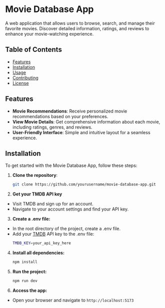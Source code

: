 # Movie Database App

A web application that allows users to browse, search, and manage their favorite movies. Discover detailed information, ratings, and reviews to enhance your movie-watching experience.

## Table of Contents

- [Features](#features)
- [Installation](#installation)
- [Usage](#usage)
- [Contributing](#contributing)
- [License](#license)

## Features

- **Movie Recommendations**: Receive personalized movie recommendations based on your preferences.
- **View Movie Details**: Get comprehensive information about each movie, including ratings, genres, and reviews.
- **User-Friendly Interface**: Simple and intuitive layout for a seamless experience.

## Installation

To get started with the Movie Database App, follow these steps:

1. **Clone the repository**:
   ```bash
   git clone https://github.com/yourusername/movie-database-app.git
   ```
2. **Get your TMDB API key**

- Visit TMDB and sign up for an account.
- Navigate to your account settings and find your API key.

3. **Create a .env file:**

- In the root directory of the project, create a .env file.
- Add your [TMDB](https://developer.themoviedb.org/docs/getting-started) API key to the .env file:
  ```bash
  TMDB_KEY=your_api_key_here
  ```

4. **Install all dependencies:**

   ```bash
   npm install
   ```

5. **Run the project:**

   ```bash
   npm run dev
   ```

6. **Access the app:**

- Open your browser and navigate to `http://localhost:5173`
